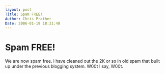 ```yaml
---
layout: post
Title: Spam FREE!  
Author: Chris Prather
Date: 2006-01-19 18:31:40
---
```


# Spam FREE!
We are now spam free. I have cleaned out the 2K or so in old spam that built up under the previous blogging system. W00t I say, W00t.
